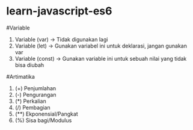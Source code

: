 # learn-javascript-es6

#Variable
1. Variable (var) -> Tidak digunakan lagi
2. Variable (let) -> Gunakan variabel ini untuk deklarasi, jangan gunakan var
3. Variable (const) -> Gunakan variable ini untuk sebuah nilai yang tidak bisa diubah

#Artimatika
1. (+) Penjumlahan
2. (-) Pengurangan
3. (*) Perkalian
4. (/) Pembagian
5. (**) Ekponensial/Pangkat
6. (%) Sisa bagi/Modulus

